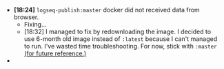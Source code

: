 - **[18:24]** `logseq-publish:master` docker did not received data from browser.
	- Fixing…
	- [18:32] I managed to fix by redownloading the image. I decided to use 6-month old image instead of `:latest` because I can't managed to run. I've wasted time troubleshooting. For now, stick with `:master` [(for future reference.)](https://github.com/pengx17/logseq-publish)
-